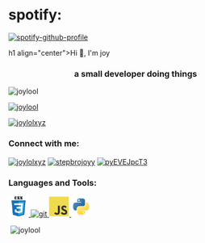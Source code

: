 # spotify:
[![spotify-github-profile](https://spotify-github-profile.vercel.app/api/view?uid=21iaphpwcb2zcl7goxny3iq5i&cover_image=true&theme=novatorem)](https://github.com/kittinan/spotify-github-profile)

h1 align="center">Hi 👋, I'm joy</h1>
<h3 align="center">a small developer doing things</h3>

<p align="left"> <img src="https://komarev.com/ghpvc/?username=joylool&label=Profile%20views&color=0e75b6&style=flat" alt="joylool" /> </p>

<p align="left"> <a href="https://github.com/ryo-ma/github-profile-trophy"><img src="https://github-profile-trophy.vercel.app/?username=joylool" alt="joylool" /></a> </p>

<p align="left"> <a href="https://twitter.com/joylolxyz" target="blank"><img src="https://img.shields.io/twitter/follow/joylolxyz?logo=twitter&style=for-the-badge" alt="joylolxyz" /></a> </p>

<h3 align="left">Connect with me:</h3>
<p align="left">
<a href="https://twitter.com/joylolxyz" target="blank"><img align="center" src="https://raw.githubusercontent.com/rahuldkjain/github-profile-readme-generator/master/src/images/icons/Social/twitter.svg" alt="joylolxyz" height="30" width="40" /></a>
<a href="https://instagram.com/stepbrojoyy" target="blank"><img align="center" src="https://raw.githubusercontent.com/rahuldkjain/github-profile-readme-generator/master/src/images/icons/Social/instagram.svg" alt="stepbrojoyy" height="30" width="40" /></a>
<a href="https://discord.gg/pyEVEJpcT3" target="blank"><img align="center" src="https://raw.githubusercontent.com/rahuldkjain/github-profile-readme-generator/master/src/images/icons/Social/discord.svg" alt="pyEVEJpcT3" height="30" width="40" /></a>
</p>

<h3 align="left">Languages and Tools:</h3>
<p align="left"> <a href="https://www.w3schools.com/css/" target="_blank"> <img src="https://raw.githubusercontent.com/devicons/devicon/master/icons/css3/css3-original-wordmark.svg" alt="css3" width="40" height="40"/> </a> <a href="https://git-scm.com/" target="_blank"> <img src="https://www.vectorlogo.zone/logos/git-scm/git-scm-icon.svg" alt="git" width="40" height="40"/> </a> <a href="https://developer.mozilla.org/en-US/docs/Web/JavaScript" target="_blank"> <img src="https://raw.githubusercontent.com/devicons/devicon/master/icons/javascript/javascript-original.svg" alt="javascript" width="40" height="40"/> </a> <a href="https://www.python.org" target="_blank"> <img src="https://raw.githubusercontent.com/devicons/devicon/master/icons/python/python-original.svg" alt="python" width="40" height="40"/> </a> </p>

<p>&nbsp;<img align="center" src="https://github-readme-stats.vercel.app/api?username=joylool&show_icons=true&locale=en" alt="joylool" /></p>

